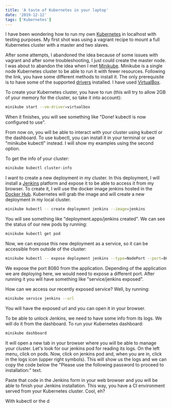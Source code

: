 ```yaml
---
title: 'A taste of Kubernetes in your laptop'
date: '2019-12-12'
tags: ['Kubernetes']
---
```


I have been wondering how to run my own [Kubernetes](https://kubernetes.io/docs/home/) in localhost with testing purposes. My first shot was using a vagrant recipe to mount a full Kubernetes cluster with a master and two slaves. 

After some attempts, I abandoned the idea because of some issues with vagrant and after some troubleshooting, I just could create the master node. I was about to abandon the idea when I met [Minikube](https://kubernetes.io/docs/tasks/tools/install-minikube/). Minikube is a single node Kubernetes cluster to be able to run it with fewer resources. Following the link, you have some different methods to install it. The only prerequisite is to have some of the supported [drivers](https://minikube.sigs.k8s.io/docs/reference/drivers/) installed. I have used [VirtualBox](https://www.virtualbox.org/).

To create your Kubernetes cluster, you have to run (this will try to allow 2GB of your memory for the cluster, so take it into account):

```bash
minikube start --vm-driver=virtualbox
```

When it finishes, you will see something like "Done! kubectl is now configured to use".

From now on, you will be able to interact with your cluster using kubectl or the dashboard. To use kubectl, you can install it in your terminal or use "minikube kubectl" instead. I will show my examples using the second option.

To get the info of your cluster:

```bash
minikube kubectl cluster-info
```

I want to create a new deployment in my cluster. In this deployment, I will install a [Jenkins](https://jenkins.io/) platform and expose it to be able to access it from my browser. To create it, I will use the docker image jenkins hosted in the [Docker Hub](https://hub.docker.com/_/jenkins/). Kubernetes will grab the image and will create a new deployment in my local cluster.

```bash
minikube kubectl -- create deployment jenkins --image=jenkins
```

You will see something like "deployment.apps/jenkins created". We can see the status of our new pods by running:

```bash
minikube kubectl get pod
```

Now, we can expose this new deployment as a service, so it can be accessible from outside of the cluster:

```bash
minikube kubectl -- expose deployment jenkins --type=NodePort --port=8080
```

We expose the port 8080 from the application. Depending of the application we are deploying here, we would need to expose a different port. After running it you will have something like "service/jenkins exposed".

How can we access our recently exposed service? Well, by running:

```bash
minikube service jenkins --url
```

You will have the exposed url and you can open it in your browser.

To be able to unlock Jenkins, we need to have some info from its logs. We will do it from the dashboard. To run your Kubernetes dashboard:

```bash
minikube dashboard
```

It will open a new tab in your browser where you will be able to manage your cluster. Let's look for our jenkins pod for reading its logs. On the left menu, click on pods. Now, click on jenkins pod and, when you are in, click in the logs icon (upper right symbols). This will show us the logs and we can copy the code below the "Please use the following password to proceed to installation:" text. 

Paste that code in the Jenkins form in your web browser and you will be able to finish your Jenkins installation. This way, you have a CI environment served from your Kubernetes cluster. Cool, eh?

With kubectl or the d